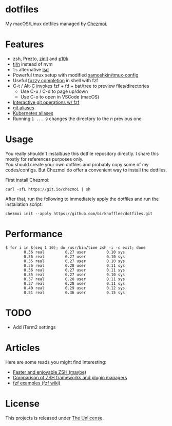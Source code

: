 # dotfiles

My macOS/Linux dotfiles managed by [Chezmoi](https://github.com/twpayne/chezmoi).  

# Features

* zsh, Prezto, [zinit](https://github.com/zdharma/zinit) and [p10k](https://github.com/romkatv/powerlevel10k)
* [tj/n](https://github.com/tj/n) instead of nvm
* `ls` alternative [lsd](https://github.com/Peltoche/lsd)
* Powerful tmux setup with modified [samoshkin/tmux-config](https://github.com/samoshkin/tmux-config)
* Useful [fuzzy completion](https://github.com/junegunn/fzf#fuzzy-completion-for-bash-and-zsh) in shell with fzf
* C-t / Alt-C invokes fzf + fd + bat/tree to preview files/directories
  * Use C-u / C-d to page up/down
  * Use C-o to open in VSCode (macOS)
* [Interactive git operations w/ fzf](https://github.com/wfxr/forgit#-features)
* [git aliases](https://github.com/sorin-ionescu/prezto/tree/master/modules/git#branch)
* [Kubernetes aliases](https://github.com/belak/prezto-contrib/tree/master/kubernetes#aliases)
* Running `1 ... 9` changes the directory to the *n* previous one

# Usage

You really shouldn't install/use this dotfile repository directly. I share this mostly for references purposes only.  
You should create your own dotfiles and probably copy some of my codes/configs. But Chezmoi do offer a convenient way
to install the dotfiles.

First install Chezmoi:

```console
curl -sfL https://git.io/chezmoi | sh
```

After that, run the following to immediately apply the dotfiles and run the installation script:

```console
chezmoi init --apply https://github.com/birkhofflee/dotfiles.git
```

# Performance

```shell
$ for i in $(seq 1 10); do /usr/bin/time zsh -i -c exit; done
        0.36 real         0.27 user         0.10 sys
        0.36 real         0.27 user         0.10 sys
        0.35 real         0.27 user         0.10 sys
        0.36 real         0.28 user         0.11 sys
        0.36 real         0.27 user         0.11 sys
        0.35 real         0.27 user         0.10 sys
        0.37 real         0.28 user         0.11 sys
        0.37 real         0.28 user         0.11 sys
        0.40 real         0.29 user         0.12 sys
        0.51 real         0.36 user         0.15 sys
```

# TODO

* Add iTerm2 settings

# Articles

Here are some reads you might find interesting:

* [Faster and enjoyable ZSH (maybe)](https://htr3n.github.io/2018/07/faster-zsh/)
* [Comparison of ZSH frameworks and plugin managers](https://gist.github.com/laggardkernel/4a4c4986ccdcaf47b91e8227f9868ded)
* [fzf examples (fzf wiki)](https://github.com/junegunn/fzf/wiki/examples)

# License

This projects is released under [The Unlicense](LICENSE).
